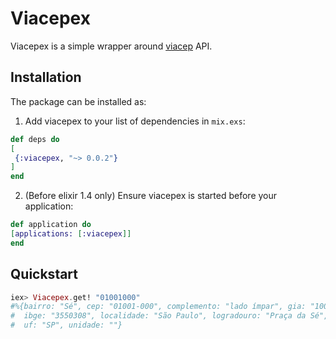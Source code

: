 # Viacepex

Viacepex is a simple wrapper around [viacep](https://viacep.com.br/) API.

## Installation

The package can be installed as:

1. Add viacepex to your list of dependencies in `mix.exs`:

```elixir
def deps do
[
 {:viacepex, "~> 0.0.2"}
]
end
```

2. (Before elixir 1.4 only) Ensure viacepex is started before your application:

```elixir
def application do
[applications: [:viacepex]]
end
```


## Quickstart

```elixir
iex> Viacepex.get! "01001000"
#%{bairro: "Sé", cep: "01001-000", complemento: "lado ímpar", gia: "1004",
#  ibge: "3550308", localidade: "São Paulo", logradouro: "Praça da Sé",
#  uf: "SP", unidade: ""}
```

